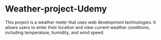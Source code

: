# Weather-project-Udemy
This project is a weather meter that uses web development technologies. It allows users to enter their location and view current weather conditions, including temperature, humidity, and wind speed.
